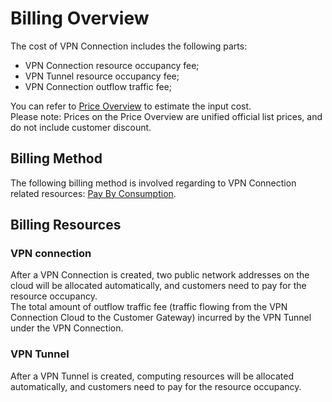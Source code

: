 # Billing Overview

The cost of VPN Connection includes the following parts:
  * VPN Connection resource occupancy fee;
  * VPN Tunnel resource occupancy fee;
  * VPN Connection outflow traffic fee;

You can refer to [Price Overview](Price-Overview.md) to estimate the input cost.</br>
Please note: Prices on the Price Overview are unified official list prices, and do not include customer discount.

## Billing Method
The following billing method is involved regarding to VPN Connection related resources: [Pay By Consumption](http://docs.jdcloud.com/en/billing/pay-as-you-go).

## Billing Resources
### VPN connection
After a VPN Connection is created, two public network addresses on the cloud will be allocated automatically, and customers need to pay for the resource occupancy.  </br>
The total amount of outflow traffic fee (traffic flowing from the VPN Connection Cloud to the Customer Gateway) incurred by the VPN Tunnel under the VPN Connection.

### VPN Tunnel
After a VPN Tunnel is created, computing resources will be allocated automatically, and customers need to pay for the resource occupancy.
